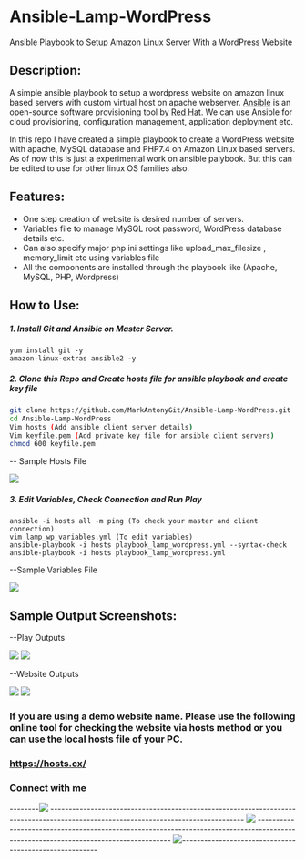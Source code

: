 # Ansible-Lamp-WordPress
Ansible Playbook to Setup Amazon Linux Server With a WordPress Website

## Description:
A simple ansible playbook to setup a wordpress website on amazon linux based servers with custom virtual host on apache webserver.  [Ansible](https://www.ansible.com) is an open-source software provisioning tool by [Red Hat](https://www.redhat.com/en). We can use Ansible for cloud provisioning, configuration management, application deployment etc. 

In this repo I have created a simple playbook to create a WordPress website with apache, MySQL database and PHP7.4 on Amazon Linux based servers. As of now this is just a experimental work on ansible palybook. But this can be edited to use for other linux OS families also. 

## Features:
- One step creation of website is desired number of servers. 
- Variables file to manage MySQL root password, WordPress database details etc.
- Can also specify major php ini settings like upload_max_filesize , memory_limit etc using variables file
- All the components are installed through the playbook like (Apache, MySQL, PHP, Wordpress)

## How to Use:
##### 1. Install Git and Ansible on Master Server.
```
yum install git -y
amazon-linux-extras ansible2 -y
```
##### 2. Clone this Repo and Create hosts file for ansible playbook and create key file
```sh
git clone https://github.com/MarkAntonyGit/Ansible-Lamp-WordPress.git
cd Ansible-Lamp-WordPress
Vim hosts (Add ansible client server details)
Vim keyfile.pem (Add private key file for ansible client servers)
chmod 600 keyfile.pem
```
-- Sample Hosts File 

![](https://i.ibb.co/XXQ3fW2/githosts.jpg)
 
##### 3. Edit Variables, Check Connection and Run Play
```
ansible -i hosts all -m ping (To check your master and client connection)
vim lamp_wp_variables.yml (To edit variables)
ansible-playbook -i hosts playbook_lamp_wordpress.yml --syntax-check 
ansible-playbook -i hosts playbook_lamp_wordpress.yml
```
--Sample Variables File

![](https://i.ibb.co/VN65rpC/git4.jpg)

## Sample Output Screenshots: 

--Play Outputs

![](https://i.ibb.co/t4bn4WJ/git2.jpg)
![](https://i.ibb.co/xFrGzyj/3.jpg)

--Website Outputs 

![](https://i.ibb.co/7KKqrVy/git3.jpg)
![](https://i.ibb.co/tzc80BT/2.jpg)

### If you are using a demo website name. Please use the following online tool for checking the website via hosts method or you can use the local hosts file of your PC. 
### https://hosts.cx/

### Connect with me

--------<img src="https://img.shields.io/badge/-Mark%20Antony-brightgreen"/> ----------------------------------------------------------------------------------------------------------------------------------- <a href="https://www.linkedin.com/in/profile-markantony/"><img src="https://img.shields.io/badge/-Linkedin%20Profile-blue"/></a> ------------------------------------------------------------------------------------------------------------------------------------ <a href="mailto:markantony.alenchery@gmail.com"><img src="https://img.shields.io/badge/-markantony.alenchery@gmail.com-D14836?style=flat&logo=Gmail&logoColor=white"/></a>-------------------------------------------------------

